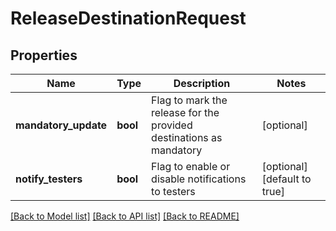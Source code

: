 # ReleaseDestinationRequest

## Properties
Name | Type | Description | Notes
------------ | ------------- | ------------- | -------------
**mandatory_update** | **bool** | Flag to mark the release for the provided destinations as mandatory | [optional] 
**notify_testers** | **bool** | Flag to enable or disable notifications to testers | [optional] [default to true]

[[Back to Model list]](../README.md#documentation-for-models) [[Back to API list]](../README.md#documentation-for-api-endpoints) [[Back to README]](../README.md)


